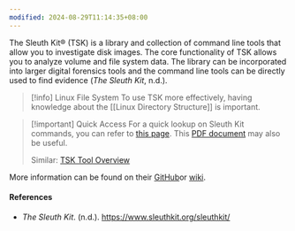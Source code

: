 ```yaml
---
modified: 2024-08-29T11:14:35+08:00
---
```

The Sleuth Kit® (TSK) is a library and collection of command line tools that allow you to investigate disk images. The core functionality of TSK allows you to analyze volume and file system data. The library can be incorporated into larger digital forensics tools and the command line tools can be directly used to find evidence (_The Sleuth Kit_, n.d.).

>[!info] Linux File System
>To use TSK more effectively, having knowledge about the [[Linux Directory Structure]] is important. 

>[!important] Quick Access
>For a quick lookup on Sleuth Kit commands, you can refer to [this page](https://wiki.sleuthkit.org/index.php?title=The_Sleuth_Kit_commands).
>This [PDF document](https://gurramvinayiiit.files.wordpress.com/2016/11/introduciton-tothe-sleuthkit.pdf) may also be useful.
>
>Similar:
>[TSK Tool Overview](https://wiki.sleuthkit.org/index.php?title=TSK_Tool_Overview)


More information can be found on their [GitHub](https://github.com/sleuthkit/sleuthkit?tab=readme-ov-file)or [wiki](https://wiki.sleuthkit.org/index.php?title=Main_Page). 

#### References
- _The Sleuth Kit_. (n.d.). https://www.sleuthkit.org/sleuthkit/

